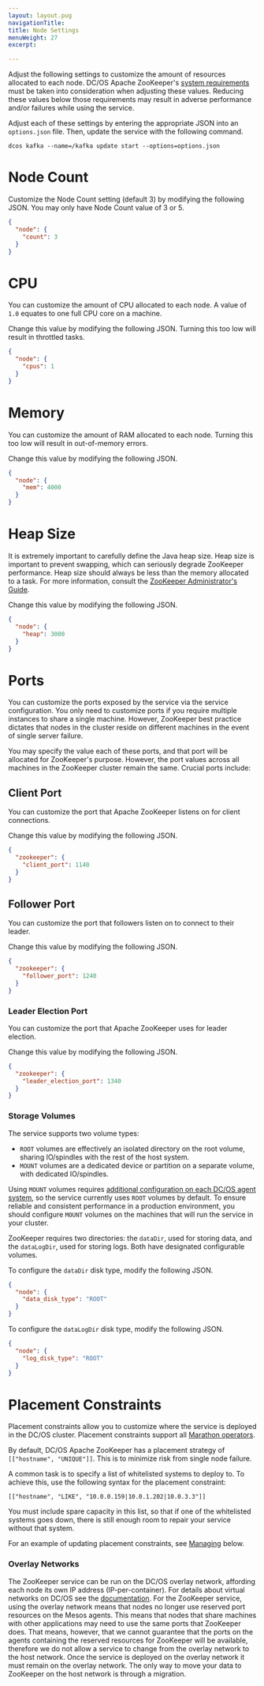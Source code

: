 ```yaml
---
layout: layout.pug
navigationTitle: 
title: Node Settings
menuWeight: 27
excerpt:

---
```


Adjust the following settings to customize the amount of resources allocated to each node. DC/OS Apache ZooKeeper's [system requirements](https://zookeeper.apache.org/doc/trunk/zookeeperAdmin.html#sc_systemReq) must be taken into consideration when adjusting these values. Reducing these values below those requirements may result in adverse performance and/or failures while using the service.

<!-- Each of the following settings can be customized under the **node** configuration section. -->

Adjust each of these settings by entering the appropriate JSON into an `options.json` file. Then, update the service with the following command.

```
dcos kafka --name=/kafka update start --options=options.json
```

<a name="node-count"></a>
# Node Count

<!--
Customize the `Node Count` setting (default 3) under the **node** configuration section. You may only have Node Count value of 3 or 5.
-->

Customize the Node Count setting (default 3) by modifying the following JSON. You may only have Node Count value of 3 or 5.

```json
{
  "node": {
    "count": 3
  }
}
```


<a name="cpu"></a>
# CPU

You can customize the amount of CPU allocated to each node. A value of `1.0` equates to one full CPU core on a machine.

<!-- Change this value by editing the **cpus** value under the **node** configuration section. Turning this too low will result in throttled tasks. -->

Change this value by modifying the following JSON. Turning this too low will result in throttled tasks.

```json
{
  "node": {
    "cpus": 1
  }
}
```

<a name="memory"></a>
# Memory

You can customize the amount of RAM allocated to each node. <!-- Change this value by editing the **mem** value (in MB) under the **node** configuration section.--> Turning this too low will result in out-of-memory errors.

Change this value by modifying the following JSON.

```json
{
  "node": {
    "mem": 4000
  }
}
```

# Heap Size

It is extremely important to carefully define the Java heap size. Heap size is important to prevent swapping, which can seriously degrade ZooKeeper performance. Heap size should always be less than the memory allocated to a task. For more information, consult the [ZooKeeper Administrator's Guide](https://zookeeper.apache.org/doc/trunk/zookeeperAdmin.html#sc_zkMulitServerSetup).

Change this value by modifying the following JSON.

```json
{
  "node": {
    "heap": 3000
  }
}
```

<a name="ports"></a>
# Ports

You can customize the ports exposed by the service via the service configuration. You only need to customize ports if you require multiple instances to share a single machine. However, ZooKeeper best practice dictates that nodes in the cluster reside on different machines in the event of single server failure.

You may specify the value each of these ports, and that port will be allocated for ZooKeeper's purpose. However, the port values across all machines in the ZooKeeper cluster remain the same. Crucial ports include:

## Client Port

You can customize the port that Apache ZooKeeper listens on for client connections.

Change this value by modifying the following JSON.

```json
{
  "zookeeper": {
    "client_port": 1140
  }
}
```

<!--
- _In the DC/OS CLI options.json_: _`client_port`_: string (default: _`1140`_).
- _DC/OS web interface_: The client port cannot be changed after the cluster has started.
-->

## Follower Port

You can customize the port that followers listen on to connect to their leader.

Change this value by modifying the following JSON.

```json
{
  "zookeeper": {
    "follower_port": 1240
  }
}
```

<!--
- _In the DC/OS CLI options.json_: _`follower_port`_: string (default: _`1240`_).
- _DC/OS web interface_: The follower port cannot be changed after the cluster has started.
-->

### Leader Election Port
You can customize the port that Apache ZooKeeper uses for leader election.

Change this value by modifying the following JSON.

```json
{
  "zookeeper": {
    "leader_election_port": 1340
  }
}
```

<!--
- _In the DC/OS CLI options.json_: _`leader_election_port`_: string (default: _`1340`_).
- _DC/OS web interface_: The leader election port cannot be changed after the cluster has started.
-->

<a name="storage-volumes"></a>
### Storage Volumes

The service supports two volume types:
- `ROOT` volumes are effectively an isolated directory on the root volume, sharing IO/spindles with the rest of the host system.
- `MOUNT` volumes are a dedicated device or partition on a separate volume, with dedicated IO/spindles.

Using `MOUNT` volumes requires [additional configuration on each DC/OS agent system](https://docs.mesosphere.com/1.10/storage/mount-disk-resources/), so the service currently uses `ROOT` volumes by default. To ensure reliable and consistent performance in a production environment, you should configure `MOUNT` volumes on the machines that will run the service in your cluster.

ZooKeeper requires two directories: the `dataDir`, used for storing data, and the `dataLogDir`, used for storing logs. Both have designated configurable volumes.

To configure the `dataDir` disk type, modify the following JSON.

```json
{
  "node": {
    "data_disk_type": "ROOT"
  }
}
```

<!--
- _In the DC/OS CLI options.json_: _`data_disk_type`_: string (default: _`ROOT`_)
- _DC/OS web interface_: _`ZOOKEEPER_DISK_TYPE`_: string
-->

To configure the `dataLogDir` disk type, modify the following JSON.

```json
{
  "node": {
    "log_disk_type": "ROOT"
  }
}
```

<!-- 
- _In the DC/OS CLI options.json_: _`log_disk_type`_: string (default: _`ROOT`_)
- _DC/OS web interface_: _`ZOOKEEPER_LOG_TYPE`_: string
-->
<a name="placement-constraints"></a>
# Placement Constraints

<!-- stopped here -->

Placement constraints allow you to customize where the service is deployed in the DC/OS cluster. Placement constraints support all [Marathon operators](http://mesosphere.github.io/marathon/docs/constraints.html).

By default, DC/OS Apache ZooKeeper has a placement strategy of `[["hostname", "UNIQUE"]]`. This is to minimize risk from single node failure.

A common task is to specify a list of whitelisted systems to deploy to. To achieve this, use the following syntax for the placement constraint:

```
[["hostname", "LIKE", "10.0.0.159|10.0.1.202|10.0.3.3"]]
```

You must include spare capacity in this list, so that if one of the whitelisted systems goes down, there is still enough room to repair your service without that system.

For an example of updating placement constraints, see [Managing](#managing) below.

<a name="overlay-networks"></a>
### Overlay Networks

The ZooKeeper service can be run on the DC/OS overlay network, affording each node its own IP address (IP-per-container). For details about virtual networks on DC/OS see the [documentation](https://docs.mesosphere.com/1.9/networking/virtual-networks/#virtual-network-service-dns). For the ZooKeeper service, using the overlay network means that nodes no longer use reserved port resources on the Mesos agents. This means that nodes that share machines with other applications may need to use the same ports that ZooKeeper does. That means, however, that we cannot guarantee that the ports on the agents containing the reserved resources for ZooKeeper will be available, therefore we do not allow a service to change from the overlay network to the host network. Once the service is deployed on the overlay network it must remain on the overlay network. The only way to move your data to ZooKeeper on the host network is through a migration.